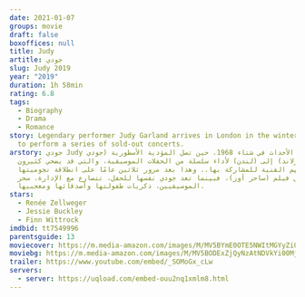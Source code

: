 ```yaml
---
date: 2021-01-07
groups: movie
draft: false
boxoffices: null
title: Judy
artitle: جودي
slug: Judy 2019
year: "2019"
duration: 1h 58min
rating: 6.8
tags:
  - Biography
  - Drama
  - Romance
story: Legendary performer Judy Garland arrives in London in the winter of 1968
  to perform a series of sold-out concerts.
arstory: جودي Judy تدور الأحداث في شتاء 1968، حين تصل المؤدية الأسطورية (جودي
  جارلاند) إلى (لندن) لأداء سلسلة من الحفلات الموسيقية، والتي قد يضحي كثيرون
  بنزاهتهم الفنية للمشاركة بها.. وهذا بعد مرور ثلاثين عامًا على انطلاقة نجوميتها
  في فيلم (ساحر أوز)، فبينما تعد جودي نفسها للحفل، تتصارع مع الإدارة، سحر
  الموسيقيين، ذكريات طفولتها وأصدقائها ومعجبيها.
stars:
  - Renée Zellweger
  - Jessie Buckley
  - Finn Wittrock
imdbid: tt7549996
parentsguide: 13
moviecover: https://m.media-amazon.com/images/M/MV5BYmE0OTE5NWItMGYyZi00MzUxLWFjN2QtYzBkZGRjZGVmMGFmXkEyXkFqcGdeQXVyNjg2NjQwMDQ@._V1_FMjpg_UY830_.jpg
moviebg: https://m.media-amazon.com/images/M/MV5BODExZjQyNzAtNDVkYi00MjYwLWEyNzUtYjQ2YzBkZDQyNWY3XkEyXkFqcGdeQXVyNTY3MDQzNTk@._V1_FMjpg_UX1280_.jpg
trailer: https://www.youtube.com/embed/_SOMoGx_cLw
servers:
  - server: https://uqload.com/embed-ouu2nq1xmlm8.html
---
```

